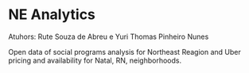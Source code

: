 # NE Analytics

Atuhors: Rute Souza de Abreu e Yuri Thomas Pinheiro Nunes

Open data of social programs analysis for Northeast Reagion and Uber pricing and availability for Natal, RN, neighborhoods.

